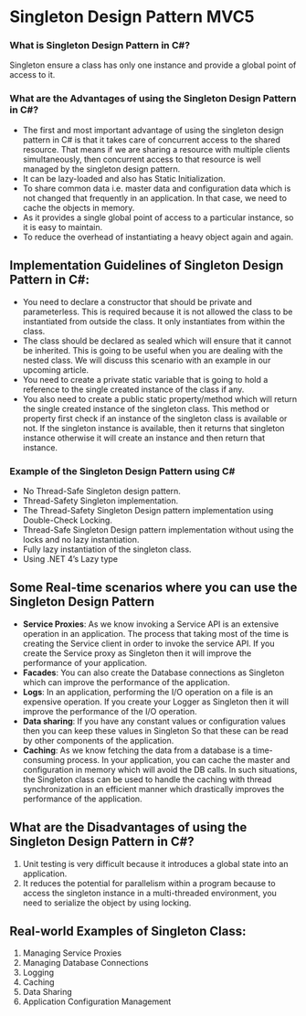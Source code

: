 # Singleton Design Pattern MVC5

### What is Singleton Design Pattern in C#?

Singleton ensure a class has only one instance and provide a global point of access to it.

### What are the Advantages of using the Singleton Design Pattern in C#?

* The first and most important advantage of using the singleton design pattern in C# is that it takes care of concurrent access to the shared resource. That means if we are sharing a resource with multiple clients simultaneously, then concurrent access to that resource is well managed by the singleton design pattern.
* It can be lazy-loaded and also has Static Initialization.
* To share common data i.e. master data and configuration data which is not changed that frequently in an application. In that case, we need to cache the objects in memory.
* As it provides a single global point of access to a particular instance, so it is easy to maintain.
* To reduce the overhead of instantiating a heavy object again and again.

## Implementation Guidelines of Singleton Design Pattern in C#:

* You need to declare a constructor that should be private and parameterless. This is required because it is not allowed the class to be instantiated from outside the class. It only instantiates from within the class.
* The class should be declared as sealed which will ensure that it cannot be inherited. This is going to be useful when you are dealing with the nested class. We will discuss this scenario with an example in our upcoming article.
* You need to create a private static variable that is going to hold a reference to the single created instance of the class if any.
* You also need to create a public static property/method which will return the single created instance of the singleton class. This method or property first check if an instance of the singleton class is available or not. If the singleton instance is available, then it returns that singleton instance otherwise it will create an instance and then return that instance.

### Example of the Singleton Design Pattern using C#

* No Thread-Safe Singleton design pattern.
* Thread-Safety Singleton implementation.
* The Thread-Safety Singleton Design pattern implementation using Double-Check Locking.
* Thread-Safe Singleton Design pattern implementation without using the locks and no lazy instantiation.
* Fully lazy instantiation of the singleton class.
* Using .NET 4’s Lazy<T> type

## Some Real-time scenarios where you can use the Singleton Design Pattern

* **Service Proxies**: As we know invoking a Service API is an extensive operation in an application. The process that taking most of the time is creating the Service client in order to invoke the service API. If you create the Service proxy as Singleton then it will improve the performance of your application.
* **Facades**: You can also create the Database connections as Singleton which can improve the performance of the application.
* **Logs**: In an application, performing the I/O operation on a file is an expensive operation. If you create your Logger as Singleton then it will improve the performance of the I/O operation.
* **Data sharing**: If you have any constant values or configuration values then you can keep these values in Singleton So that these can be read by other components of the application.
* **Caching**: As we know fetching the data from a database is a time-consuming process. In your application, you can cache the master and configuration in memory which will avoid the DB calls. In such situations, the Singleton class can be used to handle the caching with thread synchronization in an efficient manner which drastically improves the performance of the application. 

## What are the Disadvantages of using the Singleton Design Pattern in C#?

1.	Unit testing is very difficult because it introduces a global state into an application.
2.	It reduces the potential for parallelism within a program because to access the singleton instance in a multi-threaded environment, you need to serialize the object by using locking.

## Real-world Examples of Singleton Class:

1.	Managing Service Proxies
2.	Managing Database Connections
3.	Logging
4.	Caching
5.	Data Sharing
6.	Application Configuration Management
